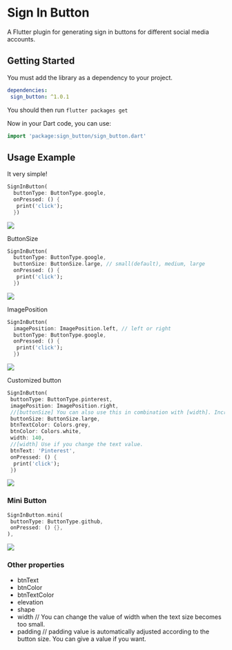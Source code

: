 # Sign In Button
A Flutter plugin for generating sign in buttons for different social media accounts.

## Getting Started

You must add the library as a dependency to your project.
```yaml
dependencies:
 sign_button: ^1.0.1
```

You should then run `flutter packages get`

Now in your Dart code, you can use:

```dart
import 'package:sign_button/sign_button.dart'
```

## Usage Example

It very simple!

```dart
SignInButton(
  buttonType: ButtonType.google,
  onPressed: () {
   print('click');
  })
```

<img src = "https://github.com/emreesen27/Flutter-Sign-Button/blob/assets/btns.png?raw=true">

ButtonSize
```dart
SignInButton(
  buttonType: ButtonType.google,
  buttonSize: ButtonSize.large, // small(default), medium, large
  onPressed: () {
   print('click');
  })
```
<img src = "https://github.com/emreesen27/Flutter-Sign-Button/blob/assets/size.png?raw=true">

ImagePosition
```dart
SignInButton(
  imagePosition: ImagePosition.left, // left or right
  buttonType: ButtonType.google,
  onPressed: () {
   print('click');
  })
```
<img src = "https://github.com/emreesen27/Flutter-Sign-Button/blob/assets/position.png?raw=true">

Customized button
```dart
SignInButton(
 buttonType: ButtonType.pinterest,
 imagePosition: ImagePosition.right,
 //[buttonSize] You can also use this in combination with [width]. Increases the font and icon size of the button.
 buttonSize: ButtonSize.large,
 btnTextColor: Colors.grey,
 btnColor: Colors.white,
 width: 140,
 //[width] Use if you change the text value.
 btnText: 'Pinterest',
 onPressed: () {
  print('click');
 })
```

<img src = "https://github.com/emreesen27/Flutter-Sign-Button/blob/assets/custom.png?raw=true">

### Mini Button
```dart
SignInButton.mini(
 buttonType: ButtonType.github,
 onPressed: () {},
),
```
<img src = "https://github.com/emreesen27/Flutter-Sign-Button/blob/assets/mini_button.png?raw=true">


### Other properties
- btnText 
- btnColor
- btnTextColor
- elevation
- shape
- width // You can change the value of width when the text size becomes too small.
- padding // padding value is automatically adjusted according to the button size. You can give a value if you want.
